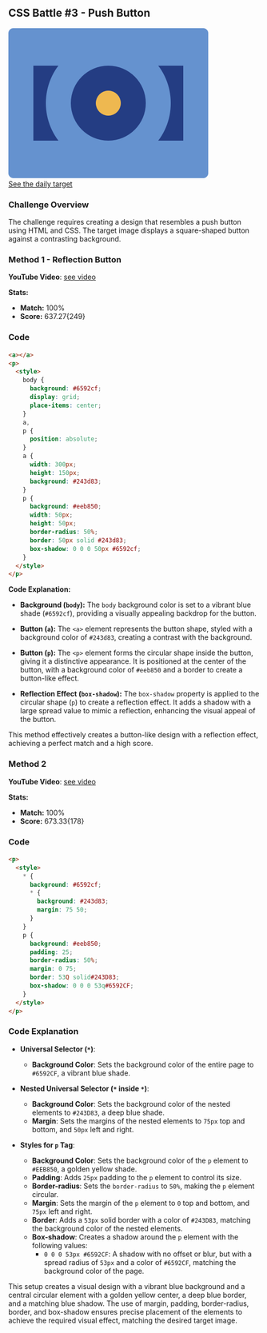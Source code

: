 ## CSS Battle #3 - Push Button

![picture of daily target](./images/003.png)  
[See the daily target](https://cssbattle.dev/play/3)

### Challenge Overview

The challenge requires creating a design that resembles a push button using HTML and CSS. The target image displays a square-shaped button against a contrasting background.

### Method 1 - Reflection Button

**YouTube Video**: [see video](https://www.youtube.com/watch?v=sg5pY_UA6AM)

**Stats:**

- **Match:** 100%
- **Score:** 637.27{249}

### Code

```html
<a></a>
<p>
  <style>
    body {
      background: #6592cf;
      display: grid;
      place-items: center;
    }
    a,
    p {
      position: absolute;
    }
    a {
      width: 300px;
      height: 150px;
      background: #243d83;
    }
    p {
      background: #eeb850;
      width: 50px;
      height: 50px;
      border-radius: 50%;
      border: 50px solid #243d83;
      box-shadow: 0 0 0 50px #6592cf;
    }
  </style>
</p>
```

**Code Explanation:**

- **Background (`body`):** The `body` background color is set to a vibrant blue shade (`#6592cf`), providing a visually appealing backdrop for the button.

- **Button (`a`):** The `<a>` element represents the button shape, styled with a background color of `#243d83`, creating a contrast with the background.

- **Button (`p`):** The `<p>` element forms the circular shape inside the button, giving it a distinctive appearance. It is positioned at the center of the button, with a background color of `#eeb850` and a border to create a button-like effect.

- **Reflection Effect (`box-shadow`):** The `box-shadow` property is applied to the circular shape (`p`) to create a reflection effect. It adds a shadow with a large spread value to mimic a reflection, enhancing the visual appeal of the button.

This method effectively creates a button-like design with a reflection effect, achieving a perfect match and a high score.

### Method 2

**YouTube Video**: [see video](https://www.youtube.com/watch?v=AzTLd7KipZs)

**Stats:**

- **Match:** 100%
- **Score:** 673.33{178}

### Code

```html
<p>
  <style>
    * {
      background: #6592cf;
      * {
        background: #243d83;
        margin: 75 50;
      }
    }
    p {
      background: #eeb850;
      padding: 25;
      border-radius: 50%;
      margin: 0 75;
      border: 53Q solid#243D83;
      box-shadow: 0 0 0 53q#6592CF;
    }
  </style>
</p>
```

### Code Explanation

- **Universal Selector (`*`)**:

  - **Background Color**: Sets the background color of the entire page to `#6592CF`, a vibrant blue shade.

- **Nested Universal Selector (`*` inside `*`)**:

  - **Background Color**: Sets the background color of the nested elements to `#243D83`, a deep blue shade.
  - **Margin**: Sets the margins of the nested elements to `75px` top and bottom, and `50px` left and right.

- **Styles for `p` Tag**:
  - **Background Color**: Sets the background color of the `p` element to `#EEB850`, a golden yellow shade.
  - **Padding**: Adds `25px` padding to the `p` element to control its size.
  - **Border-radius**: Sets the `border-radius` to `50%`, making the `p` element circular.
  - **Margin**: Sets the margin of the `p` element to `0` top and bottom, and `75px` left and right.
  - **Border**: Adds a `53px` solid border with a color of `#243D83`, matching the background color of the nested elements.
  - **Box-shadow**: Creates a shadow around the `p` element with the following values:
    - `0 0 0 53px #6592CF`: A shadow with no offset or blur, but with a spread radius of `53px` and a color of `#6592CF`, matching the background color of the page.

This setup creates a visual design with a vibrant blue background and a central circular element with a golden yellow center, a deep blue border, and a matching blue shadow. The use of margin, padding, border-radius, border, and box-shadow ensures precise placement of the elements to achieve the required visual effect, matching the desired target image.
